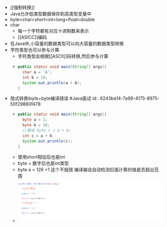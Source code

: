 - [[强制转换]]
- Java允许低类型数据保存到高类型变量中
- byte<char<short<int<long<float<double
- char
	- 每一个字符都有对应十进制数来表示
	- [[ASICC]]编码
- 在Java中,小容量的数据类型可以向大容量的数据类型转换
- 字符类型也可以参与计算
	- 字符类型会根据[[ASCII]]码转换,然后参与计算
	- ```java
	  public static void main(String[] args){
	    char a = 'A';
	    int b = 10;
	    System.out.println(a + b);
	  }
	  ```
- 隐式转换ibyte+byte编译错误 #Java面试
  id:: 6243be14-7a99-4175-8975-50f29880f478
	- ```java
	  public static void main(String[] args){
	    byte a = 1;
	    byte b = 10;
	    //错误 byte c = a + b;
	    int c = a + b
	    System.out.println(c);
	  }
	  ```
	- 使用short相加后也是int
	- byte + 数字后也是int类型
	- byte a = 126 +1 这个不报错
	  编译器会自动检测后面计算的值是否超出范围
	- ![image.png](../assets/image_1648866396906_0.png)